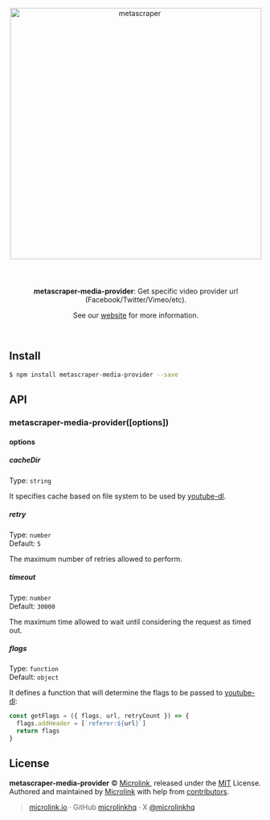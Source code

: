 <div align="center">
  <br>
  <img style="width: 500px; margin:3rem 0 1.5rem;" src="https://metascraper.js.org/static/logo-banner.png" alt="metascraper">
  <br>
  <br>
  <p align="center"><strong>metascraper-media-provider</strong>: Get specific video provider url (Facebook/Twitter/Vimeo/etc).</p>
  <p align="center">See our <a href="https://metascraper.js.org" target='_blank' rel='noopener noreferrer'>website</a> for more information.</p>
  <br>
</div>

## Install

```bash
$ npm install metascraper-media-provider --save
```

## API

### metascraper-media-provider([options])

#### options

##### cacheDir

Type: `string`

It specifies cache based on file system to be used by [youtube-dl](youtube-dl).


##### retry

Type: `number`<br>
Default: `5`

The maximum number of retries allowed to perform.

##### timeout

Type: `number`<br>
Default: `30000`

The maximum time allowed to wait until considering the request as timed out.

##### flags

Type: `function`<br>
Default: `object`

It defines a function that will determine the flags to be passed to [youtube-dl](youtube-dl):

```js
const getFlags = ({ flags, url, retryCount }) => {
  flags.addHeader = [`referer:${url}`]
  return flags
}
```

## License

**metascraper-media-provider** © [Microlink](https://microlink.io), released under the [MIT](https://github.com/microlinkhq/metascraper/blob/master/LICENSE.md) License.<br>
Authored and maintained by [Microlink](https://microlink.io) with help from [contributors](https://github.com/microlinkhq/metascraper/contributors).

> [microlink.io](https://microlink.io) · GitHub [microlinkhq](https://github.com/microlinkhq) · X [@microlinkhq](https://x.com/microlinkhq)

